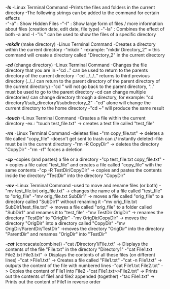 -_**ls**_
  -Linux Terminal Command
  -Prints the files and folders in the current directory
  -The following strings can be added to the command for certain effects    
    -"-a"  : Show Hidden Files
    -"-l"  : Show large form of files / more information about files (creation date, edit date, file type)
    -"-la" : Combines the effect of both -a and -l
  -"ls <File Directory>" can be used to show the files of a specific directory

-***mkdir*** (make directory)
  -Linux Terminal Command
  -Creates a directory within the current directory
  -"mkdir <Name of directory you want to create>" 
    -example: "mkdir Directory_2" = this command will create a directory called "Directory_2" in the current directory

-_**cd**_ (change directory)
  -Linux Terminal Command
  -Changes the file directory that you are in
  -"cd .." can be used to return to the parents directory of the current directory
    -"cd ../../.." returns to third previous directory (../../ can return to the parent directory of the parent directory of the current directory)
  -"cd <name of parent directory>" will not go back to the parent directory, ".." must be used to go to the parent directory
  -cd can change multiple directories/ can change directory through a directory, for example: "cd directory1/sub_directory1/subdirectory_2"
  -"cd" alone will change the current directory to the home directory
    -"cd ~" will produce the same result

-***touch***
  -Linux Terminal Command
  -Creates a file within the current directory
  -ex.: "touch test_file.txt" -> creates a text file called "test_file"

-***rm***
-Linux Terminal Command
-deletes files
-"rm copy_file.txt" -> deletes a file called "copy_file"
-doesn't get sent to trash can // instantly deleted
-file must be in the current directory
-"rm -R CopyDir" -> deletes the directory "CopyDir"
-"rm -rf" forces a deletion

-***cp***
-copies (and pastes) a file or a directory
-"cp test_file.txt copy_file.txt" -> copies a file caled "test_file" and creates a file called "copy_file" with the same contents
-"cp -R TestDir/CopyDir" -> copies and pastes the contents inside the directory "TestDir" into the directory "CopyDir"

-***mv***
-Linux Terminal Command
-used to move and rename files (or both)
-"mv test_file.txt orig_file.txt" -> changes the name of a file called "test_file" to "orig_file"
-"mv orig_file.txt SubDir1" -> moves a file called "orig_file" to a directory called "SubDir1" without renaming it
-"mv orig_file.txt SubDir1/test_file.txt" -> moves a file called "orig_file" to a folder called "SubDir1" and renames it to "test_file"
-"mv TestDir OrigDir" -> renames the directory "TestDir" to "OrigDir"
-"mv OrigDir/CopyDir" -> moves the directory "OrigDir" into a directory called "CopyDir"
-"mv OrigDir/ParentDir/TestDir" ->moves the directory "OrigDir" into the directory "ParentDir" and renames "OrigDir" into "TestDir"

-***cat*** (concacate(combine))
-"cat /Directory1/File.txt" -> Displays the contents of the file "File.txt" in the directory "Directory1"
-"cat File1.txt File2.txt File3.txt" -> Displays the contents of all these files (on different lines)
-"cat >File1.txt" -> Creates a file called "File1.txt"
-"cat -n File1.txt" -> outputs the content of the file with numbered lines
-"cat File1.txt File2.txt" -> Copies the content of File1 into File2
-"cat File1.txt>>File2.txt" -> Prints out the contents of file1 and file2 appended (together)
-"tac File1.txt" -> Prints out the content of File1 in reverse order
